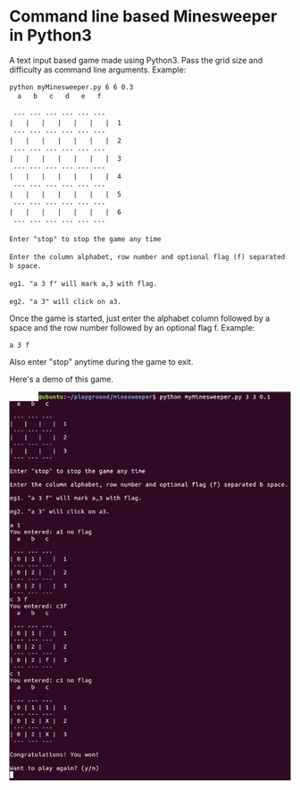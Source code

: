 # Command line based Minesweeper in Python3

A text input based game made using Python3.
Pass the grid size and difficulty as command line arguments.
Example:
```
python myMinesweeper.py 6 6 0.3
  a   b   c   d   e   f

 --- --- --- --- --- ---
|   |   |   |   |   |   |  1
 --- --- --- --- --- ---
|   |   |   |   |   |   |  2
 --- --- --- --- --- ---
|   |   |   |   |   |   |  3
 --- --- --- --- --- ---
|   |   |   |   |   |   |  4
 --- --- --- --- --- ---
|   |   |   |   |   |   |  5
 --- --- --- --- --- ---
|   |   |   |   |   |   |  6
 --- --- --- --- --- ---

Enter "stop" to stop the game any time

Enter the column alphabet, row number and optional flag (f) separated b space.

eg1. "a 3 f" will mark a,3 with flag.

eg2. "a 3" will click on a3.
```

Once the game is started, just enter the alphabet column followed by a space and the row number followed by an optional flag f.
Example:
```
a 3 f
```

Also enter "stop" anytime during the game to exit.

Here's a demo of this game.

![Demo](/demo.png)

